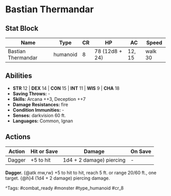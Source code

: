 # Bastian Thermandar

## Stat Block

| Name | Type | CR | HP | AC | Speed |
|------|------|----|----|----|-------|
| Bastian Thermandar | humanoid | 8 | 78 (12d8 + 24) | 12, 15 | walk 30 |

## Abilities

- **STR** 12 | **DEX** 14 | **CON** 15 | **INT** 11 | **WIS** 9 | **CHA** 18
- **Saving Throws:** -  
- **Skills:** Arcana ++3, Deception ++7  
- **Damage Resistances:** fire  
- **Condition Immunities:** -  
- **Senses:** darkvision 60 ft.  
- **Languages:** Common, Ignan


## Actions

| Action | Hit or Save | Damage | On Save |
|--------|--------------|--------|----------|
| Dagger | +5 to hit | 1d4 + 2 damage) piercing | - |

**Dagger.** {@atk mw,rw} +5 to hit to hit, reach 5 ft. or range 20/60 ft., one target. {@h}4 (1d4 + 2 damage) piercing damage.


^Tags: #combat_ready #monster #type_humanoid #cr_8